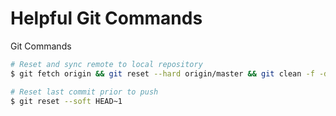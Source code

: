 # Helpful Git Commands

Git Commands
```bash
# Reset and sync remote to local repository
$ git fetch origin && git reset --hard origin/master && git clean -f -d

# Reset last commit prior to push
$ git reset --soft HEAD~1
```
